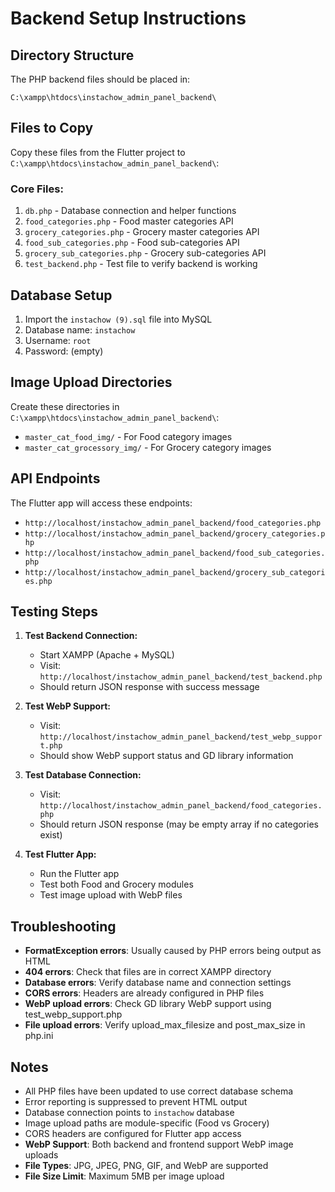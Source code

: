 # Backend Setup Instructions

## Directory Structure
The PHP backend files should be placed in:
```
C:\xampp\htdocs\instachow_admin_panel_backend\
```

## Files to Copy
Copy these files from the Flutter project to `C:\xampp\htdocs\instachow_admin_panel_backend\`:

### Core Files:
1. `db.php` - Database connection and helper functions
2. `food_categories.php` - Food master categories API
3. `grocery_categories.php` - Grocery master categories API  
4. `food_sub_categories.php` - Food sub-categories API
5. `grocery_sub_categories.php` - Grocery sub-categories API
6. `test_backend.php` - Test file to verify backend is working

## Database Setup
1. Import the `instachow (9).sql` file into MySQL
2. Database name: `instachow`
3. Username: `root`
4. Password: (empty)

## Image Upload Directories
Create these directories in `C:\xampp\htdocs\instachow_admin_panel_backend\`:
- `master_cat_food_img/` - For Food category images
- `master_cat_grocessory_img/` - For Grocery category images

## API Endpoints
The Flutter app will access these endpoints:
- `http://localhost/instachow_admin_panel_backend/food_categories.php`
- `http://localhost/instachow_admin_panel_backend/grocery_categories.php`
- `http://localhost/instachow_admin_panel_backend/food_sub_categories.php`
- `http://localhost/instachow_admin_panel_backend/grocery_sub_categories.php`

## Testing Steps
1. **Test Backend Connection:**
   - Start XAMPP (Apache + MySQL)
   - Visit: `http://localhost/instachow_admin_panel_backend/test_backend.php`
   - Should return JSON response with success message

2. **Test WebP Support:**
   - Visit: `http://localhost/instachow_admin_panel_backend/test_webp_support.php`
   - Should show WebP support status and GD library information

3. **Test Database Connection:**
   - Visit: `http://localhost/instachow_admin_panel_backend/food_categories.php`
   - Should return JSON response (may be empty array if no categories exist)

4. **Test Flutter App:**
   - Run the Flutter app
   - Test both Food and Grocery modules
   - Test image upload with WebP files

## Troubleshooting
- **FormatException errors**: Usually caused by PHP errors being output as HTML
- **404 errors**: Check that files are in correct XAMPP directory
- **Database errors**: Verify database name and connection settings
- **CORS errors**: Headers are already configured in PHP files
- **WebP upload errors**: Check GD library WebP support using test_webp_support.php
- **File upload errors**: Verify upload_max_filesize and post_max_size in php.ini

## Notes
- All PHP files have been updated to use correct database schema
- Error reporting is suppressed to prevent HTML output
- Database connection points to `instachow` database
- Image upload paths are module-specific (Food vs Grocery)
- CORS headers are configured for Flutter app access
- **WebP Support**: Both backend and frontend support WebP image uploads
- **File Types**: JPG, JPEG, PNG, GIF, and WebP are supported
- **File Size Limit**: Maximum 5MB per image upload
